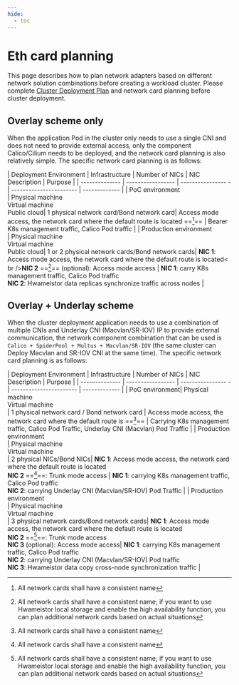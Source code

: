 ```yaml
---
hide:
  - toc
---
```


# Eth card planning

This page describes how to plan network adapters based on different network solution combinations before creating a workload cluster.
Please complete [Cluster Deployment Plan](../../install/commercial/deploy-requirements.md) and network card planning before cluster deployment.

## Overlay scheme only

When the application Pod in the cluster only needs to use a single CNI and does not need to provide external access, only the component Calico/Cilium needs to be deployed, and the network card planning is also relatively simple. The specific network card planning is as follows:

| Deployment Environment | Infrastructure | Number of NICs | NIC Description | Purpose |
| -------------- | ----------------- | ---------------- - | ----------------------- | ------------- |
| PoC environment<br /> | Physical machine<br />Virtual machine<br />Public cloud| 1 physical network card/Bond network card| Access mode access, the network card where the default route is located ==[^1]== | Bearer K8s management traffic, Calico Pod traffic |
| Production environment<br /> | Physical machine<br />Virtual machine<br />Public cloud| 1 or 2 physical network cards/Bond network cards| **NIC 1**: Access mode access, the network card where the default route is located< br />**NIC 2** ==[^2]== (optional): Access mode access | **NIC 1**: carry K8s management traffic, Calico Pod traffic<br />**NIC 2**: Hwameistor data replicas synchronize traffic across nodes |

## Overlay + Underlay scheme

When the cluster deployment application needs to use a combination of multiple CNIs and Underlay CNI (Macvlan/SR-IOV) IP to provide external communication, the network component combination that can be used is `Calico + SpiderPool + Multus + Macvlan/SR-IOV` (the same cluster can Deploy Macvlan and SR-IOV CNI at the same time). The specific network card planning is as follows:

| Deployment Environment | Infrastructure | Number of NICs | NIC Description | Purpose |
| -------------- | ----------------- | ---------------- - | ----------------------- | ------------- |
| PoC environment| Physical machine<br />Virtual machine<br /> | 1 physical network card / Bond network card | Access mode access, the network card where the default route is ==[^1]== | Carrying K8s management traffic, Calico Pod Traffic, Underlay CNI (Macvlan) Pod Traffic |
| Production environment<br /> | Physical machine<br />Virtual machine<br /> | 2 physical NICs/Bond NICs| **NIC 1**: Access mode access, the network card where the default route is located<br />**NIC 2** ==[^1]==: Trunk mode access | **NIC 1**: carrying K8s management traffic, Calico Pod traffic<br />**NIC 2**: carrying Underlay CNI (Macvlan/SR-IOV) Pod Traffic |
| Production environment<br /> | Physical machine<br />Virtual machine<br /> | 3 physical network cards/Bond network cards| **NIC 1**: Access mode access, the network card where the default route is located<br />**NIC 2** ==[^2]==: Trunk mode access<br />**NIC 3** (optional): Access mode access| **NIC 1**: carrying K8s management traffic, Calico Pod traffic<br />**NIC 2**: carrying Underlay CNI (Macvlan/SR-IOV) Pod traffic<br />**NIC 3**: Hwameistor data copy cross-node synchronization traffic |

[^1]: All network cards shall have a consistent name
[^2]: All network cards shall have a consistent name; if you want to use Hwameistor local storage and enable the high availability function, you can plan additional network cards based on actual situations
